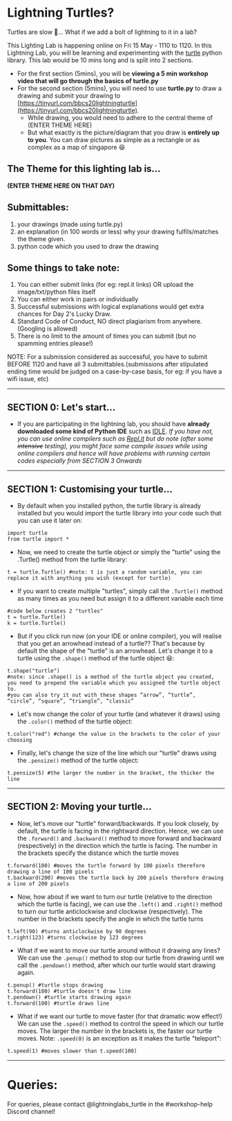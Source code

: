 # Lightning Turtles?

Turtles are slow :turtle:... What if we add a bolt of lightning to it in a lab?

This Lighting Lab is happening online on Fri 15 May - 1110 to 1120. In this Lightning Lab, you will be learning and experimenting with the [turtle](https://docs.python.org/3/library/turtle.html) python library. This lab would be 10 mins long and is split into 2 sections.
- For the first section (5mins), you will be **viewing a 5 min workshop video that will go through the basics of turtle.py**
- For the second section (5mins), you will need to use **turtle.py** to draw a drawing and submit your drawing to [https://tinyurl.com/bbcs20lightningturtle](https://tinyurl.com/bbcs20lightningturtle).
  * While drawing, you would need to adhere to the central theme of (ENTER THEME HERE)
  * But what exactly is the picture/diagram that you draw is **entirely up to you**. You can draw pictures as simple as a rectangle or as complex as a map of singapore :laughing:

## The Theme for this lighting lab is...
**(ENTER THEME HERE ON THAT DAY)**

## Submittables:  
1) your drawings (made using turtle.py)
2) an explanation (in 100 words or less) why your drawing fulfils/matches the theme given.
3) python code which you used to draw the drawing

## Some things to take note:
1) You can either submit links (for eg: repl.it links) OR upload the image/txt/python files itself
2) You can either work in pairs or individually
3) Successful submissions with logical explanations would get extra chances for Day 2's Lucky Draw.
4) Standard Code of Conduct, NO direct plagiarism from anywhere. (Googling is allowed)
5) There is no limit to the amount of times you can submit (but no spamming entries please!)

NOTE: For a submission considered as successful, you have to submit BEFORE 1120 and have all 3 submittables.(submissions after stipulated ending time would be judged on a case-by-case basis, for eg: if you have a wifi issue, etc)

---

## SECTION 0: Let's start...

- If you are participating in the lightning lab, you should have **already downloaded some kind of Python IDE** such as [IDLE](https://www.python.org/downloads/). *If you have not, you can use online compilers such as [Repl.it](https://repl.it/languages/python_turtle) but do note (after some ~~intensive~~ testing), you might face some compile issues while using online compilers and hence will have problems with running certain codes especially from SECTION 3 Onwards*

---

## SECTION 1: Customising your turtle...

- By default when you installed python, the turtle library is already installed but you would import the turtle library into your code such that you can use it later on:
```
import turtle
from turtle import *
```
- Now, we need to create the turtle object or simply the "turtle" using the .Turtle() method from the turtle library:
```
t = turtle.Turtle() #note: t is just a random variable, you can replace it with anything you wish (except for turtle)
```
- If you want to create multiple "turtles", simply call the `.Turtle()` method as many times as you need but assign it to a different variable each time
```
#code below creates 2 "turtles"
t = turtle.Turtle()
k = turtle.Turtle()
```
- But if you click run now (on your IDE or online compiler), you will realise that you get an arrowhead instead of a turtle?? That's because by default the shape of the "turtle" is an arrowhead. Let's change it to a turtle using the `.shape()` method of the turtle object :laughing::
```
t.shape("turtle")
#note: since .shape() is a method of the turtle object you created, you need to prepend the variable which you assigned the turtle object to.
#you can also try it out with these shapes “arrow”, “turtle”, “circle”, “square”, “triangle”, “classic”
```
- Let's now change the color of your turtle (and whatever it draws) using the `.color()` method of the turtle object:
```
t.color("red") #change the value in the brackets to the color of your choosing
```
- Finally, let's change the size of the line which our "turtle" draws using the `.pensize()` method of the turtle object:
```
t.pensize(5) #the larger the number in the bracket, the thicker the line
```
---

## SECTION 2: Moving your turtle...

- Now, let's move our "turtle" forward/backwards. If you look closely, by default, the turtle is facing in the rightward direction. Hence, we can use the `.forward()` and `.backward()` method to move forward and backward (respectively) in the direction which the turtle is facing. The number in the brackets specify the distance which the turtle moves
```
t.forward(100) #moves the turtle forward by 100 pixels therefore drawing a line of 100 pixels
t.backward(200) #moves the turtle back by 200 pixels therefore drawing a line of 200 pixels
```
- Now, how about if we want to turn our turtle (relative to the direction which the turtle is facing), we can use the `.left()` and `.right()` method to turn our turtle anticlockwise and clockwise (respectively). The number in the brackets specify the angle in which the turtle turns
```
t.left(90) #turns anticlockwise by 90 degrees
t.right(123) #turns clockwise by 123 degrees
```
- What if we want to move our turtle around without it drawing any lines? We can use the `.penup()` method to stop our turtle from drawing until we call the `.pendown()` method, after which our turtle would start drawing again.
```
t.penup() #turtle stops drawing
t.forward(100) #turtle doesn't draw line
t.pendown() #turtle starts drawing again
t.forward(100) #turtle draws line
```
- What if we want our turtle to move faster (for that dramatic wow effect!) We can use the `.speed()` method to control the speed in which our turtle moves. The larger the number in the brackets is, the faster our turtle moves. Note: `.speed(0)` is an exception as it makes the turtle "teleport":
```
t.speed(1) #moves slower than t.speed(100)
```

---

# Queries:
For queries, please contact @lightninglabs_turtle in the #workshop-help Discord channel!
